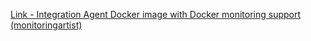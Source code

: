 [Link - Integration Agent Docker image with Docker monitoring support (monitoringartist)](https://github.com/monitoringartist/zabbix-agent-xxl)
